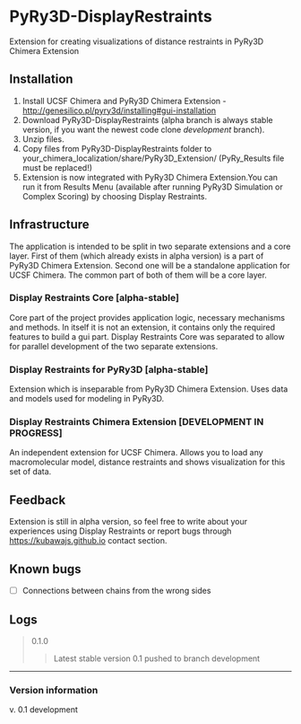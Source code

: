 # PyRy3D-DisplayRestraints

Extension for creating visualizations of distance restraints in PyRy3D Chimera Extension

## Installation

1. Install UCSF Chimera and PyRy3D Chimera Extension - http://genesilico.pl/pyry3d/installing#gui-installation
2. Download PyRy3D-DisplayRestraints (alpha branch is always stable version, if you want the newest code clone *development* branch).
3. Unzip files.
4. Copy files from PyRy3D-DisplayRestraints folder to your_chimera_localization/share/PyRy3D_Extension/ (PyRy_Results file must be replaced!)
5. Extension is now integrated with PyRy3D Chimera Extension.You can run it from Results Menu (available after running PyRy3D Simulation or Complex Scoring) by choosing Display Restraints.

## Infrastructure

The application is intended to be split in two separate extensions and a core layer. First of them (which already exists in alpha version) is a part of PyRy3D Chimera Extension. Second one will be a standalone application for UCSF Chimera. The common part of both of them will be a core layer.

### Display Restraints Core [alpha-stable]

Core part of the project provides application logic, necessary mechanisms and methods. In itself it is not an extension, it contains only the required features to build a gui part.
Display Restraints Core was separated to allow for parallel development of the two separate extensions.

### Display Restraints for PyRy3D [alpha-stable]

Extension which is inseparable from PyRy3D Chimera Extension. Uses data and models used for modeling in PyRy3D.

### Display Restraints Chimera Extension [DEVELOPMENT IN PROGRESS]

An independent extension for UCSF Chimera. Allows you to load any macromolecular model, distance restraints and shows visualization for this set of data.

## Feedback

Extension is still in alpha version, so feel free to write about your experiences using Display Restraints or report bugs through https://kubawajs.github.io contact section.

## Known bugs

- [ ] Connections between chains from the wrong sides

## Logs

> 0.1.0
>> Latest stable version 0.1 pushed to branch development


----------

### Version information

v. 0.1 development
